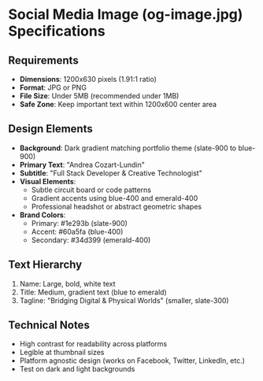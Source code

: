 # Social Media Image (og-image.jpg) Specifications

## Requirements
- **Dimensions**: 1200x630 pixels (1.91:1 ratio)
- **Format**: JPG or PNG
- **File Size**: Under 5MB (recommended under 1MB)
- **Safe Zone**: Keep important text within 1200x600 center area

## Design Elements
- **Background**: Dark gradient matching portfolio theme (slate-900 to blue-900)
- **Primary Text**: "Andrea Cozart-Lundin"
- **Subtitle**: "Full Stack Developer & Creative Technologist"
- **Visual Elements**: 
  - Subtle circuit board or code patterns
  - Gradient accents using blue-400 and emerald-400
  - Professional headshot or abstract geometric shapes
- **Brand Colors**: 
  - Primary: #1e293b (slate-900)
  - Accent: #60a5fa (blue-400)
  - Secondary: #34d399 (emerald-400)

## Text Hierarchy
1. Name: Large, bold, white text
2. Title: Medium, gradient text (blue to emerald)
3. Tagline: "Bridging Digital & Physical Worlds" (smaller, slate-300)

## Technical Notes
- High contrast for readability across platforms
- Legible at thumbnail sizes
- Platform agnostic design (works on Facebook, Twitter, LinkedIn, etc.)
- Test on dark and light backgrounds